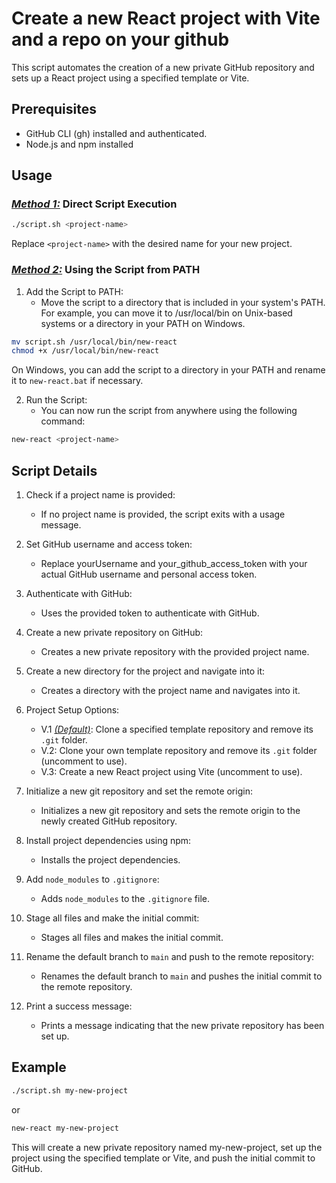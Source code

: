 # Create a new React project with Vite and a repo on your github

This script automates the creation of a new private GitHub repository and sets up a React project using a specified template or Vite.

## Prerequisites

- GitHub CLI (gh) installed and authenticated.
- Node.js and npm installed

## Usage

### <ins>_Method 1:_</ins> Direct Script Execution

```bash
./script.sh <project-name>
```

Replace `<project-name>` with the desired name for your new project.

### <ins>_Method 2:_</ins> Using the Script from PATH

1. Add the Script to PATH:
   - Move the script to a directory that is included in your system's PATH. For example, you can move it to /usr/local/bin on Unix-based systems or a directory in your PATH on Windows.

```bash
mv script.sh /usr/local/bin/new-react
chmod +x /usr/local/bin/new-react
```

On Windows, you can add the script to a directory in your PATH and rename it to `new-react.bat` if necessary.

2. Run the Script:
   - You can now run the script from anywhere using the following command:

```bash
new-react <project-name>
```

## Script Details

1. Check if a project name is provided:
   - If no project name is provided, the script exits with a usage message.
2. Set GitHub username and access token:
   - Replace yourUsername and your_github_access_token with your actual GitHub username and personal access token.
3. Authenticate with GitHub:
   - Uses the provided token to authenticate with GitHub.
4. Create a new private repository on GitHub:
   - Creates a new private repository with the provided project name.
5. Create a new directory for the project and navigate into it:
   - Creates a directory with the project name and navigates into it.
6. Project Setup Options:
   - V.1 <ins>*(Default)*</ins>: Clone a specified template repository and remove its ``.git`` folder.
   - V.2: Clone your own template repository and remove its ``.git`` folder (uncomment to use).
   - V.3: Create a new React project using Vite (uncomment to use).
     
7. Initialize a new git repository and set the remote origin:
    * Initializes a new git repository and sets the remote origin to the newly created GitHub repository.
8. Install project dependencies using npm:
    * Installs the project dependencies.
9. Add ``node_modules`` to ``.gitignore``:
    * Adds ``node_modules`` to the ``.gitignore`` file.
10. Stage all files and make the initial commit:
    * Stages all files and makes the initial commit.
11. Rename the default branch to ``main`` and push to the remote repository:
    * Renames the default branch to ``main`` and pushes the initial commit to the remote repository.
12. Print a success message:
    * Prints a message indicating that the new private repository has been set up.

## Example
```bash
./script.sh my-new-project
```
or
```bash
new-react my-new-project
```
This will create a new private repository named my-new-project, set up the project using the specified template or Vite, and push the initial commit to GitHub.
